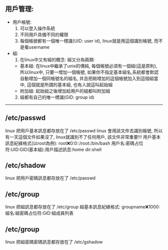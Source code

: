 ## 用戶管理:
- 用戶帳號:
    1. 可以登入操作系統
    2. 不同用戶具備不同的權限
    3. 每個帳號都有一個唯一標識(UID: user id), linux就是用這個識別帳號, 而不是看username
- 組:
    1. 在linux中又有組的概念: 組又分為兩類:
    - 基本組:
    在linux中繼承了unix的傳純, 每個帳號必須有一個組(這是原則),
    所以linux中, 只要一增加一個帳號, 如果你不指定基本組名,系統都會默認自動增加一個同帳號名的組名, 并且把剛增加的這個帳號加入到這個組當中, 這個就是所謂的基本組, 也有人說這叫起始組
    - 附加組:
    起始組之後增加給用戶的組都叫附加組
    2. 組都有自己的唯一標識(GID: group id)

---

## /etc/passwd
linux 把用戶基本訊息都存放在了 /etc/passwd
linux 會用該文件去識別帳號, 所以有一天這個文件如果沒了, linux就識別不了任何用戶, 該文件非常重要!!!
用戶基本訊息紀綠格式(以root為例):
root:x:0:0::/root:/bin/bash
用戶名:密碼占位符:UID:GID(基本組):用戶描述訊息:home dir:shell

## /etc/shadow
linux 把用戶密碼訊息都存放在了 /etc/passwd

## /etc/group
linux 把組訊息都存放在了 /etc/group
組基本訊息紀綠格式:
groupname:x:1000:
組名:組密碼占位符:GID:組成員列表

## /etc/group
linux 把組密碼密碼訊息都存放在了 /etc/gshadow
